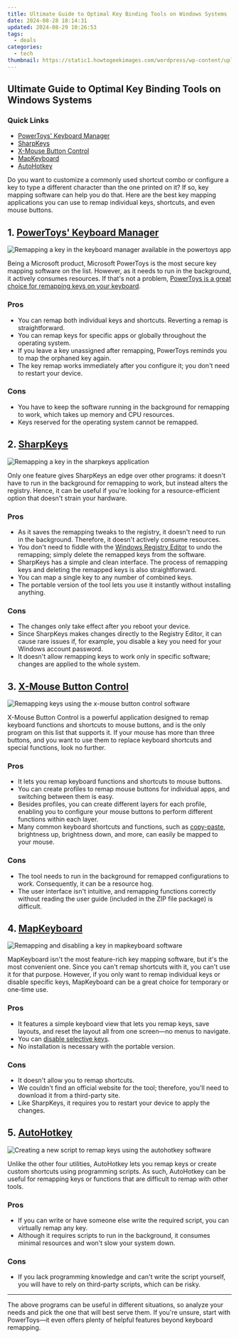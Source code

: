 ```yaml
---
title: Ultimate Guide to Optimal Key Binding Tools on Windows Systems
date: 2024-08-28 18:14:31
updated: 2024-08-29 10:26:53
tags:
  - deals
categories:
  - tech
thumbnail: https://static1.howtogeekimages.com/wordpress/wp-content/uploads/2023/10/53067558262_61f6edb83e_o.jpg
---
```


## Ultimate Guide to Optimal Key Binding Tools on Windows Systems

### Quick Links

* [PowerToys' Keyboard Manager](https://facebook-record-videos.techidaily.com/updated-2024-approved-channel-branding-hacks-10-must-use-online-tools/)
* [SharpKeys](https://fix-guide.techidaily.com/my-videos-arent-playing-on-honor-magic-5-what-can-i-do-drfone-by-drfone-fix-android-problems-fix-android-problems/)
* [X-Mouse Button Control](https://facebook-video-footage.techidaily.com/new-expert-endorsed-asmr-microphones-unveiled-for-2024/)
* [MapKeyboard](https://blog-min.techidaily.com/how-to-retrieve-deleted-photos-on-oppo-k11-5g-by-stellar-photo-recovery-android-mobile-photo-recover/)
* [AutoHotkey](https://twitter-videos.techidaily.com/new-efficient-video-broadcasting-across-twit-and-tumble-for-2024/)

 Do you want to customize a commonly used shortcut combo or configure a key to type a different character than the one printed on it? If so, key mapping software can help you do that. Here are the best key mapping applications you can use to remap individual keys, shortcuts, and even mouse buttons.

##  1\. [PowerToys' Keyboard Manager](https://apps.microsoft.com/detail/microsoft-powertoys/XP89DCGQ3K6VLD) 

![Remapping a key in the keyboard manager available in the powertoys app](https://static1.howtogeekimages.com/wordpress/wp-content/uploads/2023/11/remapping-a-key-in-the-keyboard-manager-available-in-the-powertoys-app-1.jpg) 

 Being a Microsoft product, Microsoft PowerToys is the most secure key mapping software on the list. However, as it needs to run in the background, it actively consumes resources. If that's not a problem, [PowerToys is a great choice for remapping keys on your keyboard](https://win-able.techidaily.com/decoding-cyberpunk-2077s-deadly-error-code-2024-what-gamers-need-to-know-now/).

###  Pros

* You can remap both individual keys and shortcuts. Reverting a remap is straightforward.
* You can remap keys for specific apps or globally throughout the operating system.
* If you leave a key unassigned after remapping, PowerToys reminds you to map the orphaned key again.
* The key remap works immediately after you configure it; you don't need to restart your device.

###  Cons

* You have to keep the software running in the background for remapping to work, which takes up memory and CPU resources.
* Keys reserved for the operating system cannot be remapped.

##  2\. [SharpKeys](https://apps.microsoft.com/detail/sharpkeys/XPFFCG7M673D4F) 

![Remapping a key in the sharpkeys application](https://static1.howtogeekimages.com/wordpress/wp-content/uploads/2023/11/remapping-a-key-in-the-sharpkeys-application.jpg) 

 Only one feature gives SharpKeys an edge over other programs: it doesn't have to run in the background for remapping to work, but instead alters the registry. Hence, it can be useful if you're looking for a resource-efficient option that doesn't strain your hardware.

###  Pros

* As it saves the remapping tweaks to the registry, it doesn't need to run in the background. Therefore, it doesn't actively consume resources.
* You don't need to fiddle with the [Windows Registry Editor](https://facebook-record-videos.techidaily.com/new-economical-mic-options-for-youtube-vloggers-for-2024/) to undo the remapping; simply delete the remapped keys from the software.
* SharpKeys has a simple and clean interface. The process of remapping keys and deleting the remapped keys is also straightforward.
* You can map a single key to any number of combined keys.
* The portable version of the tool lets you use it instantly without installing anything.

###  Cons

* The changes only take effect after you reboot your device.
* Since SharpKeys makes changes directly to the Registry Editor, it can cause rare issues if, for example, you disable a key you need for your Windows account password.
* It doesn't allow remapping keys to work only in specific software; changes are applied to the whole system.

##  3\. [X-Mouse Button Control](https://www.highrez.co.uk/downloads/xmousebuttoncontrol.htm) 

![Remapping keys using the x-mouse button control software](https://static1.howtogeekimages.com/wordpress/wp-content/uploads/2023/11/remapping-keys-using-the-x-mouse-button-control-software.jpg) 

 X-Mouse Button Control is a powerful application designed to remap keyboard functions and shortcuts to mouse buttons, and is the only program on this list that supports it. If your mouse has more than three buttons, and you want to use them to replace keyboard shortcuts and special functions, look no further.

###  Pros

* It lets you remap keyboard functions and shortcuts to mouse buttons.
* You can create profiles to remap mouse buttons for individual apps, and switching between them is easy.
* Besides profiles, you can create different layers for each profile, enabling you to configure your mouse buttons to perform different functions within each layer.
* Many common keyboard shortcuts and functions, such as [copy-paste](https://twitter-videos.techidaily.com/new-in-2024-gain-twitter-gifs-for-pc-download-made-simple/), brightness up, brightness down, and more, can easily be mapped to your mouse.

###  Cons

* The tool needs to run in the background for remapped configurations to work. Consequently, it can be a resource hog.
* The user interface isn't intuitive, and remapping functions correctly without reading the user guide (included in the ZIP file package) is difficult.

##  4\. [MapKeyboard](https://www.snapfiles.com/get/mapkeyboard.html) 

![Remapping and disabling a key in mapkeyboard software](https://static1.howtogeekimages.com/wordpress/wp-content/uploads/2023/11/remapping-and-disabling-a-key-in-mapkeyboard-software.jpg) 

 MapKeyboard isn't the most feature-rich key mapping software, but it's the most convenient one. Since you can't remap shortcuts with it, you can't use it for that purpose. However, if you only want to remap individual keys or disable specific keys, MapKeyboard can be a great choice for temporary or one-time use.

###  Pros

* It features a simple keyboard view that lets you remap keys, save layouts, and reset the layout all from one screen—no menus to navigate.
* You can [disable selective keys](https://extra-information.techidaily.com/constructing-premium-canon-timelapse-movies-for-2024/).
* No installation is necessary with the portable version.

###  Cons

* It doesn't allow you to remap shortcuts.
* We couldn't find an official website for the tool; therefore, you'll need to download it from a third-party site.
* Like SharpKeys, it requires you to restart your device to apply the changes.

##  5\. [AutoHotkey](https://www.autohotkey.com/) 

![Creating a new script to remap keys using the autohotkey software](https://static1.howtogeekimages.com/wordpress/wp-content/uploads/2023/11/creating-a-new-script-using-the-autohotkey-software.jpg) 

 Unlike the other four utilities, AutoHotkey lets you remap keys or create custom shortcuts using programming scripts. As such, AutoHotkey can be useful for remapping keys or functions that are difficult to remap with other tools.

###  Pros

* If you can write or have someone else write the required script, you can virtually remap any key.
* Although it requires scripts to run in the background, it consumes minimal resources and won't slow your system down.

###  Cons

* If you lack programming knowledge and can't write the script yourself, you will have to rely on third-party scripts, which can be risky.

---

 The above programs can be useful in different situations, so analyze your needs and pick the one that will best serve them. If you're unsure, start with PowerToys—it even offers plenty of helpful features beyond keyboard remapping.

<ins class="adsbygoogle"
     style="display:block"
     data-ad-format="autorelaxed"
     data-ad-client="ca-pub-7571918770474297"
     data-ad-slot="1223367746"></ins>



<ins class="adsbygoogle"
     style="display:block"
     data-ad-client="ca-pub-7571918770474297"
     data-ad-slot="8358498916"
     data-ad-format="auto"
     data-full-width-responsive="true"></ins>
